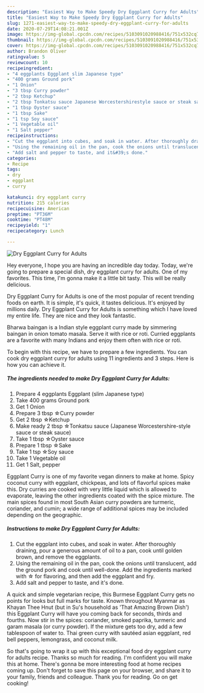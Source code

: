 ```yaml
---
description: "Easiest Way to Make Speedy Dry Eggplant Curry for Adults"
title: "Easiest Way to Make Speedy Dry Eggplant Curry for Adults"
slug: 1271-easiest-way-to-make-speedy-dry-eggplant-curry-for-adults
date: 2020-07-29T14:08:21.001Z
image: https://img-global.cpcdn.com/recipes/5103091020988416/751x532cq70/dry-eggplant-curry-for-adults-recipe-main-photo.jpg
thumbnail: https://img-global.cpcdn.com/recipes/5103091020988416/751x532cq70/dry-eggplant-curry-for-adults-recipe-main-photo.jpg
cover: https://img-global.cpcdn.com/recipes/5103091020988416/751x532cq70/dry-eggplant-curry-for-adults-recipe-main-photo.jpg
author: Brandon Oliver
ratingvalue: 5
reviewcount: 10
recipeingredient:
- "4 eggplants Eggplant slim Japanese type"
- "400 grams Ground pork"
- "1 Onion"
- "3 tbsp Curry powder"
- "2 tbsp Ketchup"
- "2 tbsp Tonkatsu sauce Japanese Worcestershirestyle sauce or steak sauce"
- "1 tbsp Oyster sauce"
- "1 tbsp Sake"
- "1 tsp Soy sauce"
- "1 Vegetable oil"
- "1 Salt pepper"
recipeinstructions:
- "Cut the eggplant into cubes, and soak in water. After thoroughly draining, pour a generous amount of oil to a pan, cook until golden brown, and remove the eggplants."
- "Using the remaining oil in the pan, cook the onions until translucent, add the ground pork and cook until well-done. Add the ingredients marked with ☆ for flavoring, and then add the eggplant and fry."
- "Add salt and pepper to taste, and it&#39;s done."
categories:
- Recipe
tags:
- dry
- eggplant
- curry

katakunci: dry eggplant curry 
nutrition: 215 calories
recipecuisine: American
preptime: "PT36M"
cooktime: "PT48M"
recipeyield: "1"
recipecategory: Lunch

---
```



![Dry Eggplant Curry for Adults](https://img-global.cpcdn.com/recipes/5103091020988416/751x532cq70/dry-eggplant-curry-for-adults-recipe-main-photo.jpg)

Hey everyone, I hope you are having an incredible day today. Today, we're going to prepare a special dish, dry eggplant curry for adults. One of my favorites. This time, I'm gonna make it a little bit tasty. This will be really delicious.

Dry Eggplant Curry for Adults is one of the most popular of recent trending foods on earth. It is simple, it's quick, it tastes delicious. It's enjoyed by millions daily. Dry Eggplant Curry for Adults is something which I have loved my entire life. They are nice and they look fantastic.

Bharwa baingan is a Indian style eggplant curry made by simmering baingan in onion tomato masala. Serve it with rice or roti. Curried eggplants are a favorite with many Indians and enjoy them often with rice or roti.


To begin with this recipe, we have to prepare a few ingredients. You can cook dry eggplant curry for adults using 11 ingredients and 3 steps. Here is how you can achieve it.

<!--inarticleads1-->

##### The ingredients needed to make Dry Eggplant Curry for Adults:

1. Prepare 4 eggplants Eggplant (slim Japanese type)
1. Take 400 grams Ground pork
1. Get 1 Onion
1. Prepare 3 tbsp ☆Curry powder
1. Get 2 tbsp ☆Ketchup
1. Make ready 2 tbsp ☆Tonkatsu sauce (Japanese Worcestershire-style sauce or steak sauce)
1. Take 1 tbsp ☆Oyster sauce
1. Prepare 1 tbsp ☆Sake
1. Take 1 tsp ☆Soy sauce
1. Take 1 Vegetable oil
1. Get 1 Salt, pepper


Eggplant Curry is one of my favorite vegan dinners to make at home. Spicy coconut curry with eggplant, chickpeas, and lots of flavorful spices make this. Dry curries are cooked with very little liquid which is allowed to evaporate, leaving the other ingredients coated with the spice mixture. The main spices found in most South Asian curry powders are turmeric, coriander, and cumin; a wide range of additional spices may be included depending on the geographic. 

<!--inarticleads2-->

##### Instructions to make Dry Eggplant Curry for Adults:

1. Cut the eggplant into cubes, and soak in water. After thoroughly draining, pour a generous amount of oil to a pan, cook until golden brown, and remove the eggplants.
1. Using the remaining oil in the pan, cook the onions until translucent, add the ground pork and cook until well-done. Add the ingredients marked with ☆ for flavoring, and then add the eggplant and fry.
1. Add salt and pepper to taste, and it&#39;s done.


A quick and simple vegetarian recipe, this Burmese Eggplant Curry gets no points for looks but full marks for taste. Known throughout Myanmar as Khayan Thee Hnut (but in Su&#39;s household as &#39;That Amazing Brown Dish&#39;) this Eggplant Curry will have you coming back for seconds, thirds and fourths. Now stir in the spices: coriander, smoked paprika, turmeric and garam masala (or curry powder). If the mixture gets too dry, add a few tablespoon of water to. Thai green curry with sautéed asian eggplant, red bell peppers, lemongrass, and coconut milk. 

So that's going to wrap it up with this exceptional food dry eggplant curry for adults recipe. Thanks so much for reading. I'm confident you will make this at home. There's gonna be more interesting food at home recipes coming up. Don't forget to save this page on your browser, and share it to your family, friends and colleague. Thank you for reading. Go on get cooking!

